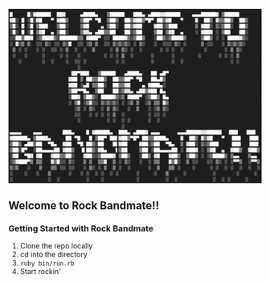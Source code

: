 ![Rock Bandmate Banner](readme-banner.png)

## Welcome to Rock Bandmate!!

### Getting Started with Rock Bandmate

1. Clone the repo locally
2. cd into the directory
3. ```ruby bin/run.rb```
4. Start rockin'
